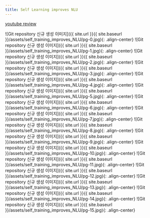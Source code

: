 ```yaml
---
title: Self Learning improves NLU
---
```


[youtube review](https://youtu.be/9iJLzmrUN-8)

![Git repository 신규 생성 이미지]({{ site.url }}{{ site.baseurl }}/assets/self_training_improves_NLU/pg-0.jpg){: .align-center}
![Git repository 신규 생성 이미지]({{ site.url }}{{ site.baseurl }}/assets/self_training_improves_NLU/pg-1.jpg){: .align-center}
![Git repository 신규 생성 이미지]({{ site.url }}{{ site.baseurl }}/assets/self_training_improves_NLU/pg-2.jpg){: .align-center}
![Git repository 신규 생성 이미지]({{ site.url }}{{ site.baseurl }}/assets/self_training_improves_NLU/pg-3.jpg){: .align-center}
![Git repository 신규 생성 이미지]({{ site.url }}{{ site.baseurl }}/assets/self_training_improves_NLU/pg-4.jpg){: .align-center}
![Git repository 신규 생성 이미지]({{ site.url }}{{ site.baseurl }}/assets/self_training_improves_NLU/pg-5.jpg){: .align-center}
![Git repository 신규 생성 이미지]({{ site.url }}{{ site.baseurl }}/assets/self_training_improves_NLU/pg-6.jpg){: .align-center}
![Git repository 신규 생성 이미지]({{ site.url }}{{ site.baseurl }}/assets/self_training_improves_NLU/pg-7.jpg){: .align-center}
![Git repository 신규 생성 이미지]({{ site.url }}{{ site.baseurl }}/assets/self_training_improves_NLU/pg-8.jpg){: .align-center}
![Git repository 신규 생성 이미지]({{ site.url }}{{ site.baseurl }}/assets/self_training_improves_NLU/pg-9.jpg){: .align-center}
![Git repository 신규 생성 이미지]({{ site.url }}{{ site.baseurl }}/assets/self_training_improves_NLU/pg-10.jpg){: .align-center}
![Git repository 신규 생성 이미지]({{ site.url }}{{ site.baseurl }}/assets/self_training_improves_NLU/pg-11.jpg){: .align-center}
![Git repository 신규 생성 이미지]({{ site.url }}{{ site.baseurl }}/assets/self_training_improves_NLU/pg-12.jpg){: .align-center}
![Git repository 신규 생성 이미지]({{ site.url }}{{ site.baseurl }}/assets/self_training_improves_NLU/pg-13.jpg){: .align-center}
![Git repository 신규 생성 이미지]({{ site.url }}{{ site.baseurl }}/assets/self_training_improves_NLU/pg-14.jpg){: .align-center}
![Git repository 신규 생성 이미지]({{ site.url }}{{ site.baseurl }}/assets/self_training_improves_NLU/pg-15.jpg){: .align-center}
